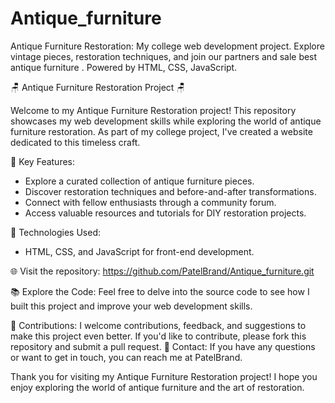 # Antique_furniture
Antique Furniture Restoration: My college web development project. Explore vintage pieces, restoration techniques, and join our partners and sale best antique furniture . Powered by HTML, CSS, JavaScript.


🪑 Antique Furniture Restoration Project 🪑

Welcome to my Antique Furniture Restoration project! This repository showcases my web development skills while exploring the world of antique furniture restoration. As part of my college project, I've created a website dedicated to this timeless craft.

🌟 Key Features:
- Explore a curated collection of antique furniture pieces.
- Discover restoration techniques and before-and-after transformations.
- Connect with fellow enthusiasts through a community forum.
- Access valuable resources and tutorials for DIY restoration projects.

🚀 Technologies Used:
- HTML, CSS, and JavaScript for front-end development.

🌐 Visit the repository:
https://github.com/PatelBrand/Antique_furniture.git

📚 Explore the Code:
Feel free to delve into the source code to see how I built this project and improve your web development skills.

🙌 Contributions:
I welcome contributions, feedback, and suggestions to make this project even better. If you'd like to contribute, please fork this repository and submit a pull request.
📧 Contact:
If you have any questions or want to get in touch, you can reach me at PatelBrand.

Thank you for visiting my Antique Furniture Restoration project! I hope you enjoy exploring the world of antique furniture and the art of restoration.
